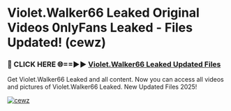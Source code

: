 # Violet.Walker66 Leaked Original Videos 0nlyFans Leaked - Files Updated! (cewz)

<h3>🔴 CLICK HERE 🌐==►► <a href="https://tinyurl.com/2jnfzry5" rel="nofollow">Violet.Walker66 Leaked Updated Files</a></h3>

Get Violet.Walker66 Leaked and all content. Now you can access all videos and pictures of Violet.Walker66 Leaked. New Updated Files 2025!

[![cewz](https://i.imgur.com/GyGTBgg.gif)](https://tinyurl.com/2jnfzry5)
